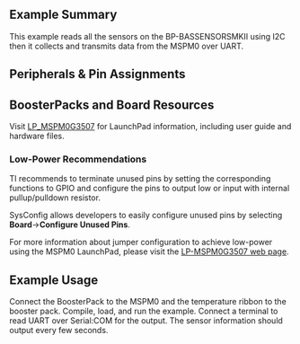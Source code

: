 ## Example Summary

This example reads all the sensors on the BP-BASSENSORSMKII using I2C then it collects and transmits data from the MSPM0 over UART.

## Peripherals & Pin Assignments



## BoosterPacks and Board Resources

Visit [LP_MSPM0G3507](https://www.ti.com/tool/LP-MSPM0G3507) for LaunchPad information, including user guide and hardware files.


### Low-Power Recommendations
TI recommends to terminate unused pins by setting the corresponding functions to
GPIO and configure the pins to output low or input with internal
pullup/pulldown resistor.

SysConfig allows developers to easily configure unused pins by selecting **Board**→**Configure Unused Pins**.

For more information about jumper configuration to achieve low-power using the
MSPM0 LaunchPad, please visit the [LP-MSPM0G3507 web page](https://www.ti.com/tool/LP-MSPM0G3507).

## Example Usage

Connect the BoosterPack to the MSPM0 and the temperature ribbon to the booster pack.
Compile, load, and run the example.
Connect a terminal to read UART over Serial:COM for the output.
The sensor information should output every few seconds.
